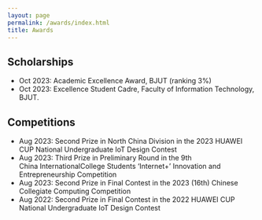 ```yaml
---
layout: page
permalink: /awards/index.html
title: Awards
---
```




## Scholarships

- Oct 2023: Academic Excellence Award, BJUT (ranking 3%)
- Oct 2023: Excellence Student Cadre, Faculty of Information Technology, BJUT.

## Competitions

- Aug 2023: Second Prize in North China Division in the 2023 HUAWEI CUP National Undergraduate IoT Design Contest
- Aug 2023: Third Prize in Preliminary Round in the 9th <br> China InternationalCollege Students ‘Internet+’ Innovation and Entrepreneurship Competition
- Aug 2023: Second Prize in Final Contest in the 2023 (16th) Chinese Collegiate Computing Competition 
- Aug 2022: Second Prize in Final Contest in the 2022 HUAWEI CUP National Undergraduate IoT Design Contest<br>



